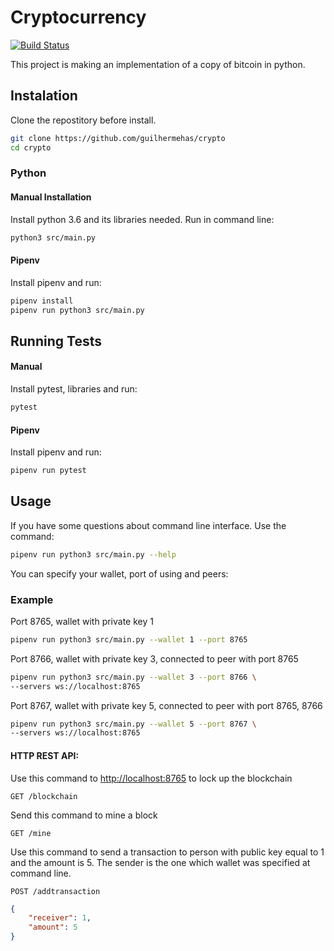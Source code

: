 Cryptocurrency
==
[![Build Status](https://travis-ci.org/guilhermehas/crypto.svg?branch=master)](https://travis-ci.org/guilhermehas/crypto)

This project is making an implementation of a copy of bitcoin in python.

## Instalation
Clone the repostitory before install.
```bash
git clone https://github.com/guilhermehas/crypto
cd crypto
```

### Python
#### Manual Installation
Install python 3.6 and its libraries needed. Run in command line:
```bash
python3 src/main.py
```

#### Pipenv
Install pipenv and run:
```bash
pipenv install
pipenv run python3 src/main.py
```

## Running Tests
#### Manual
Install pytest, libraries and run:
```bash
pytest
```

#### Pipenv
Install pipenv and run:
```bash
pipenv run pytest
```

## Usage
If you have some questions about command line interface. Use the command:
```bash
pipenv run python3 src/main.py --help
```
You can specify your wallet, port of using and peers:
### Example
Port 8765, wallet with private key 1
```bash
pipenv run python3 src/main.py --wallet 1 --port 8765 
```
Port 8766, wallet with private key 3, connected to peer with port 8765
```bash
pipenv run python3 src/main.py --wallet 3 --port 8766 \
--servers ws://localhost:8765
```
Port 8767, wallet with private key 5, connected to peer with port 8765, 8766
```bash
pipenv run python3 src/main.py --wallet 5 --port 8767 \
--servers ws://localhost:8765
```

#### HTTP REST API:
Use this command to [http://localhost:8765]() to lock up the blockchain
```
GET /blockchain
```
Send this command to mine a block
```
GET /mine
```
Use this command to send a transaction to person with public key equal to 1 and the amount is 5. The sender is the one which wallet was specified at command line.
```
POST /addtransaction
```
```json
{
	"receiver": 1,
	"amount": 5
}
```